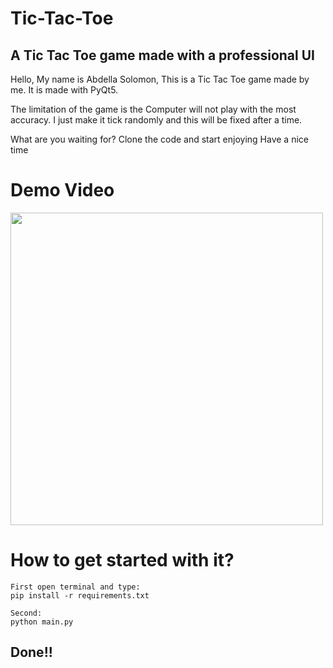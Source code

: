 # Tic-Tac-Toe
## A Tic Tac Toe game made with a professional UI

Hello, My name is Abdella Solomon, This is a Tic Tac Toe game made by me. It is made with PyQt5.

The limitation of the game is the Computer will not play with the most accuracy. I just make it tick randomly and this will be fixed after a time.

What are you waiting for?
Clone the code and start enjoying
Have a nice time

# Demo Video
<img src=".demo.gif" width=500px> 

# How to get started with it?
```
First open terminal and type:
pip install -r requirements.txt

Second:
python main.py
```
## Done!!